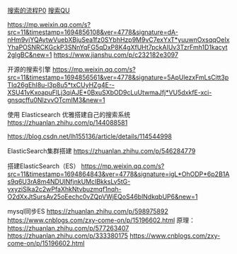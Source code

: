[搜索的流程P0](https://zhuanlan.zhihu.com/p/605248227)
[搜索QU](https://www.6aiq.com/article/1588904027930)

https://mp.weixin.qq.com/s?src=11&timestamp=1694856108&ver=4778&signature=dA-nHm9vjYQAytwVuebXBjuSea1fz0SYbhHzp9M9vC7exYxT*yuuwnOxsqqOeIxYhaPOSNRCKGckP3SNnYqFG5qDxP8K4gXfUHt7pckAIUv3TzrFmh1D1kacyt2gIgBC&new=1
https://www.jianshu.com/p/c232182e3097


开源的搜索引擎
https://mp.weixin.qq.com/s?src=11&timestamp=1694856561&ver=4778&signature=5ApUlezxFmLsCitt3pTIq26gEhI8u-l3p8u5*txCUyHZg4E--XSU41vKxoapuFlLj3qiAJE*0BxuSXbOD9cLuUtwmaJfj*VU5dxkfE-xci-gnsqcffu0NIzvvOTcmIM3&new=1


使用 Elasticsearch 优雅搭建自己的搜索系统
https://zhuanlan.zhihu.com/p/144088581



https://blog.csdn.net/lh155136/article/details/114544998

ElasticSearch集群搭建
https://zhuanlan.zhihu.com/p/546284779


搭建ElasticSearch（ES）
https://mp.weixin.qq.com/s?src=11&timestamp=1694864843&ver=4778&signature=igL*OhODP*6p2B1As9q6U3rA8m4NDUINfjnkUMcIBkksLv5tG-yxyziSlka2c2wPfaXhkNtvbuzmqf1nqh-O2dXxJtSursAv25oEechc0vZQpVWjEQoS46blNdkqbUP6&new=1


mysql同步ES
https://zhuanlan.zhihu.com/p/598975892
https://www.cnblogs.com/zxy-come-on/p/15196602.html
原理：https://zhuanlan.zhihu.com/p/577263407
https://zhuanlan.zhihu.com/p/333380175
https://www.cnblogs.com/zxy-come-on/p/15196602.html